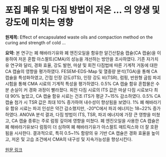 # 포집 폐유 및 다짐 방법이 저온 ... 의 양생 및 강도에 미치는 영향

**원제목:** Effect of encapsulated waste oils and compaction method on the curing and strength of cold ...

**요약:** 본 연구는 폐 해바라기유와 폐 엔진오일을 함유한 알긴산칼슘 캡슐(CA 캡슐)을 이용하여 저온 혼합 아스팔트(CMA)의 성능을 개선하는 방안을 조사하였다.  기존 자가치유 연구와 달리, 경화 효율, 강도 발현, 마샬 및 회전 다짐법에 따른 기계적 거동에 대한 CA 캡슐의 영향을 평가하였다. FESEM-EDS-Map 및 열중량 분석(TGA)을 통해 CA 캡슐을 특성화하였고, 간접 인장 강도(ITS), 인장 강도 비(TSR), 럼핑, 반원형 굽힘 파괴 시험을 통해 CMA 시료의 기계적 특성을 평가하였다.  0.5% CA 캡슐 함유 혼합물은 수분 손실이 커 경화 과정이 빨라졌다. 회전 다짐 시료의 ITS 값은 마샬 다짐 시료보다 최대 90% 높았고, CA 캡슐 함유 시료는 건조 ITS가 평균 7~15% 감소하였다. 0.5% CA 캡슐 첨가 시 TSR 값은 최대 10% 증가하여 내수성이 향상됨을 보였다.  1% 폐 해바라기유 함유 시료는 파괴 인성은 약간 감소했지만, -20°C에서 파괴 에너지는 18~22% 증가하였다. ANOVA 분석 결과, 다짐 방법이 ITS, TSR, 파괴 에너지에 가장 큰 영향을 미쳤고, CA 캡슐 종류는 주로 럼핑 깊이에 영향을 미쳤다. 폐 엔진오일을 사용한 CA 캡슐은 폐 해바라기유보다 럼핑이 더 심하여 폐 해바라기유가 아스팔트 매트릭스와 더 잘 호환됨을 시사한다.  결과적으로, 특히 0.5~1% 함량의 유 기반 CA 캡슐은 경화 효율을 높이고, 저온 및 고습 조건에서 CMA의 내구성 및 지속가능성을 향상시킨다.

[원문 링크](https://www.nature.com/articles/s41598-025-11506-9)
